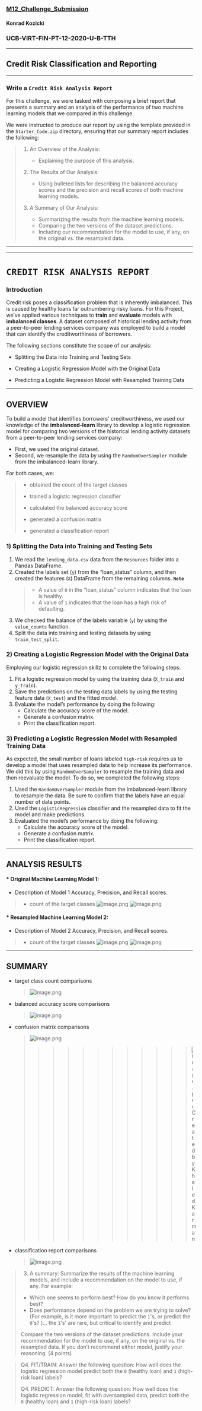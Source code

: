 ### [M12_Challenge_Submission](https://github.com/sfkonrad/M12_Challenge_Submission/blob/main/M12_Challenge_Submission/M12_Challenge_KonradK_credit_risk_resampling.ipynb)




#### Konrad Kozicki
### UCB-VIRT-FIN-PT-12-2020-U-B-TTH
---

## Credit Risk Classification and Reporting 


---

### Write a `Credit Risk Analysis Report`

For this challenge, we were tasked with composing a brief report that presents a summary and an analysis of the performance of two machine learning models that we compared in this challenge. 

We were instructed to produce our report by using the template provided in the `Starter_Code.zip` directory, ensuring that our summary report includes the following:

> 1. An Overview of the Analysis: 
>     - Explaining the purpose of this analysis.
> 
> 2. The Results of Our Analysis: 
>     - Using bulleted lists for describing the balanced accuracy scores and the precision and recall scores of both machine learning models.
>
> 3. A Summary of Our Analysis: 
>     - Summarizing the results from the machine learning models. 
>     - Comparing the two versions of the dataset predictions. 
>     - Including our recommendation for the model to use, if any, on the original vs. the resampled data. 

---
---
# `CREDIT RISK ANALYSIS REPORT`

### Introduction
Credit risk poses a classification problem that is inherently imbalanced. This is caused by healthy loans far outnumbering risky loans. For this Project, we’ve applied various techniques to **train** and **evaluate** models with **imbalanced classes**.  A dataset composed of historical lending activity from a peer-to-peer lending services company was employed to build a model that can identify the creditworthiness of borrowers.

The following sections constitute the scope of our analysis:

* Splitting the Data into Training and Testing Sets

* Creating a Logistic Regression Model with the Original Data

* Predicting a Logistic Regression Model with Resampled Training Data 



---

## OVERVIEW

To build a model that identifies borrowers' creditworthiness, we used our knowledge of the **imbalanced-learn** library to develop a logistic regression model for comparing two versions of the historical lending activity datasets from a peer-to-peer lending services company:
* First, we used the original dataset.
* Second, we resample the data by using the `RandomOverSampler` module from the imbalanced-learn library.

For both cases, we: 
   > - obtained the count of the target classes
   >
   > - trained a logistic regression classifier
   >
   > - calculated the balanced accuracy score
   >
   > - generated a confusion matrix
   >
   > - generated a classification report

### 1) Splitting the Data into Training and Testing Sets
1. We read the `lending_data.csv` data from the `Resources` folder into a Pandas DataFrame.
2. Created the labels set (`y`)  from the “loan_status” column, and then created the features (`X`) DataFrame from the remaining columns.
    **`Note`** 
    > - A value of `0` in the “loan_status” column indicates that the loan is healthy. 
    > - A value of `1` indicates that the loan has a high risk of defaulting.  
3. We checked the balance of the labels variable (`y`) by using the `value_counts` function.
4. Split the data into training and testing datasets by using `train_test_split`.

### 2) Creating a Logistic Regression Model with the Original Data
Employing our logistic regression skillz to complete the following steps:
1. Fit a logistic regression model by using the training data (`X_train` and `y_train`).
2. Save the predictions on the testing data labels by using the testing feature data (`X_test`) and the fitted model.
3. Evaluate the model’s performance by doing the following:
    * Calculate the accuracy score of the model.
    * Generate a confusion matrix.
    * Print the classification report.

### 3) Predicting a Logistic Regression Model with Resampled Training Data
As expected, the small number of loans labeled `high-risk` requires us to develop a model that uses resampled data to help increase its performance. We did this by using `RandomOverSampler` to resample the training data and then reevaluate the model. 
To do so, we completed the following steps:
1. Used the `RandomOverSampler` module from the imbalanced-learn library to resample the data. Be sure to confirm that the labels have an equal number of data points. 
2. Used the `LogisticRegression` classifier and the resampled data to fit the model and make predictions.
3. Evaluated the model’s performance by doing the following:
    * Calculate the accuracy score of the model.
    * Generate a confusion matrix.
    * Print the classification report.
    


---

## ANALYSIS RESULTS


#### * Original Machine Learning Model 1:
  * Description of Model 1 Accuracy, Precision, and Recall scores.
   > - count of the target classes
   > ![image.png](https://github.com/sfkonrad/M12_Challenge_Submission/blob/main/M12_Challenge_Submission/Documentation/Images/M12C-MLM1_target_class_count.jpg?raw=true)
   > ![image.png](https://github.com/sfkonrad/M12_Challenge_Submission/blob/main/M12_Challenge_Submission/Documentation/Images/M12C-MLM1_baso_confusion_matrix_classification_report.jpg?raw=true)



#### * Resampled Machine Learning Model 2:
  * Description of Model 2 Accuracy, Precision, and Recall scores.
   > - count of the target classes
   > ![image.png](https://github.com/sfkonrad/M12_Challenge_Submission/blob/main/M12_Challenge_Submission/Documentation/Images/M12C-MLM2_target_class_count.jpg?raw=true)
   > ![image.png](https://github.com/sfkonrad/M12_Challenge_Submission/blob/main/M12_Challenge_Submission/Documentation/Images/M12C-MLM2_basr_confusion_matrix_classification_report.jpg?raw=true)



---

## SUMMARY

* target class count comparisons
   > ![image.png](https://github.com/sfkonrad/M12_Challenge_Submission/blob/main/M12_Challenge_Submission/Documentation/Images/M12C-MLM1vM2_target_class_count.jpg?raw=true)
   
   
* balanced accuracy score comparisons
   > ![image.png](https://github.com/sfkonrad/M12_Challenge_Submission/blob/main/M12_Challenge_Submission/Documentation/Images/M12C-MLM1vM2_baso_basr.jpg?raw=true)
   
   
* confusion matrix comparisons
   > ![image.png](https://github.com/sfkonrad/M12_Challenge_Submission/blob/main/M12_Challenge_Submission/Documentation/Images/M12C-MLM1vM2_confusion_matrix.jpg?raw=true)
   >>>>>>>>>>>> ![image.png](https://github.com/sfkonrad/M12_Challenge_Submission/blob/main/M12_Challenge_Submission/Documentation/Images/Un-Confusion_Matrix_by_Khaled_Karman.jpg?raw=true)
   >>>>>>>>>>>> Created by Khaled Karman
   
   
* classification report comparisons
   > ![image.png](https://github.com/sfkonrad/M12_Challenge_Submission/blob/main/M12_Challenge_Submission/Documentation/Images/M12C-MLM1vM2_classification_report.jpg?raw=true)
   




> 3. A summary: Summarize the results of the machine learning models, and include a recommendation on the model to use, if any. For example:
> * Which one seems to perform best? How do you know it performs best?
> * Does performance depend on the problem we are trying to solve? (For example, is it more important to predict the `1`'s, or predict the `0`'s? )... the `1`'s' are rare, but critical to identify and predict
> 
> 
> Compare the two versions of the dataset predictions. Include your recommendation for the model to use, if any, on the original vs. the resampled data. If you don’t recommend either model, justify your reasoning. (4 points)




>  Q4. FIT/TRAIN: Answer the following question: How well does the logistic regression model predict both the `0` (healthy loan) and `1` (high-risk loan) labels?
>
> Q4. PREDICT: Answer the following question: How well does the logistic regression model, fit with oversampled data, predict both the `0` (healthy loan) and `1` (high-risk loan) labels?
